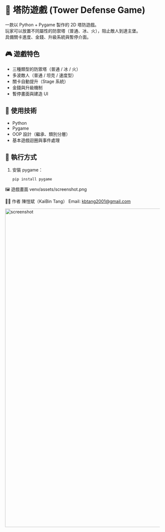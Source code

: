 
# 🏰 塔防遊戲 (Tower Defense Game)

一款以 Python + Pygame 製作的 2D 塔防遊戲。  
玩家可以放置不同屬性的防禦塔（普通、冰、火），阻止敵人到達主堡。  
具備關卡進度、金錢、升級系統與暫停介面。

## 🎮 遊戲特色
- 三種類型的防禦塔（普通 / 冰 / 火）
- 多波敵人（普通 / 坦克 / 速度型）
- 關卡自動提升（Stage 系統）
- 金錢與升級機制
- 暫停畫面與建造 UI

## 🧱 使用技術
- Python 
- Pygame 
- OOP 設計（繼承、類別分層）
- 基本遊戲迴圈與事件處理

## 🚀 執行方式
1. 安裝 pygame：
   ```bash
   pip install pygame

🖼️ 遊戲畫面
venv/assets/screenshot.png

🧑‍💻 作者
陳愷斌（KaiBin Tang）
Email: kbtang2001@gmail.com


<img width="996" height="1034" alt="screenshot" src="https://github.com/user-attachments/assets/744ac509-7c39-4164-8f81-88f7943b1809" />


